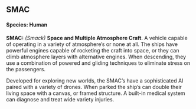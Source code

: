 ## SMAC
#### Species: Human

**SMAC:** *‌(Smack)* **Space and Multiple Atmosphere Craft**. A vehicle capable of operating in a variety of atmosphere’s or none at all. The ships have powerful engines capable of rocketing the craft into space, or they can climb atmosphere layers with alternative engines. When descending, they use a combination of powered and gliding techniques to eliminate stress on the passengers.

Developed for exploring new worlds, the SMAC’s have a sophisticated AI paired with a variety of drones. When parked the ship’s can double their living space with a canvas, or framed structure. A built-in medical system can diagnose and treat wide variety injuries.
